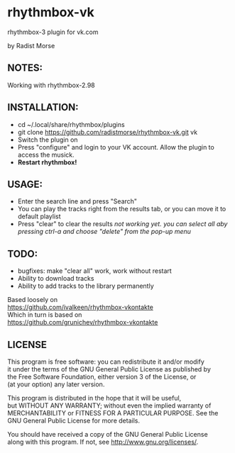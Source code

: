 rhythmbox-vk
============

rhythmbox-3 plugin for vk.com

by Radist Morse

NOTES:
--------------
Working with rhythmbox-2.98

INSTALLATION:
--------------
- cd ~/.local/share/rhythmbox/plugins  
- git clone https://github.com/radistmorse/rhythmbox-vk.git vk  
- Switch the plugin on  
- Press "configure" and login to your VK account. Allow the plugin to access the musick.  
- **Restart rhythmbox!**

USAGE:
--------------
- Enter the search line and press "Search"  
- You can play the tracks right from the results tab, or you can move it to default playlist  
- Press "clear" to clear the results *not working yet. you can select all aby pressing ctrl-a and choose "delete" from the pop-up menu*  

TODO:
--------------
- bugfixes: make "clear all" work, work without restart
- Ability to download tracks  
- Ability to add tracks to the library permanently  



Based loosely on  
https://github.com/ivalkeen/rhythmbox-vkontakte  
Which in turn is based on  
https://github.com/grunichev/rhythmbox-vkontakte  


LICENSE
--------------
This program is free software: you can redistribute it and/or modify  
it under the terms of the GNU General Public License as published by  
the Free Software Foundation, either version 3 of the License, or  
(at your option) any later version.  

This program is distributed in the hope that it will be useful,  
but WITHOUT ANY WARRANTY; without even the implied warranty of  
MERCHANTABILITY or FITNESS FOR A PARTICULAR PURPOSE. See the  
GNU General Public License for more details.  

You should have received a copy of the GNU General Public License  
along with this program. If not, see <http://www.gnu.org/licenses/>.


